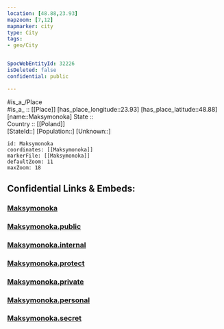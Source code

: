 ```yaml
---
location: [48.88,23.93] 
mapzoom: [7,12] 
mapmarker: city 
type: City
tags:
- geo/City


SpocWebEntityId: 32226
isDeleted: false
confidential: public

---
```

#is_a_/Place  
#is_a_ :: [[Place]] 
[has_place_longitude::23.93] 
[has_place_latitude::48.88] 
[name::Maksymonoka] 
State ::  
Country :: [[Poland]]  
[StateId::] 
[Population::] 
[Unknown::] 


```leaflet
id: Maksymonoka
coordinates: [[Maksymonoka]] 
markerFile: [[Maksymonoka]] 
defaultZoom: 11 
maxZoom: 18
```


## Confidential Links & Embeds: 

### [Maksymonoka](/_Standards/Earth/Continent/Europe/Europe~East/Ukraine/Regions~Ukraine/Ivano-Frankivs'k/City/Maksymonoka.md) 

### [Maksymonoka.public](/_public/Earth/Continent/Europe/Europe~East/Ukraine/Regions~Ukraine/Ivano-Frankivs'k/City/Maksymonoka.public.md) 

### [Maksymonoka.internal](/_internal/Earth/Continent/Europe/Europe~East/Ukraine/Regions~Ukraine/Ivano-Frankivs'k/City/Maksymonoka.internal.md) 

### [Maksymonoka.protect](/_protect/Earth/Continent/Europe/Europe~East/Ukraine/Regions~Ukraine/Ivano-Frankivs'k/City/Maksymonoka.protect.md) 

### [Maksymonoka.private](/_private/Earth/Continent/Europe/Europe~East/Ukraine/Regions~Ukraine/Ivano-Frankivs'k/City/Maksymonoka.private.md) 

### [Maksymonoka.personal](/_personal/Earth/Continent/Europe/Europe~East/Ukraine/Regions~Ukraine/Ivano-Frankivs'k/City/Maksymonoka.personal.md) 

### [Maksymonoka.secret](/_secret/Earth/Continent/Europe/Europe~East/Ukraine/Regions~Ukraine/Ivano-Frankivs'k/City/Maksymonoka.secret.md)

